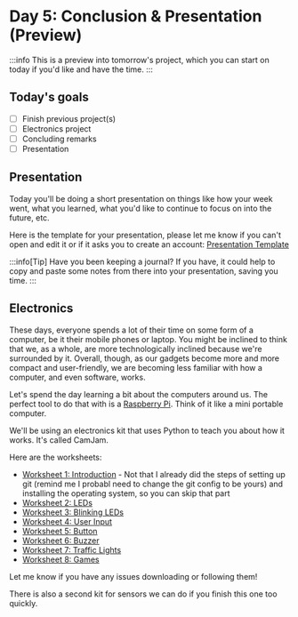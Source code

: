 # Day 5: Conclusion & Presentation (Preview)

:::info
This is a preview into tomorrow's project, which you can start on today if you'd like and have the time.
:::

## Today's goals

- [ ] Finish previous project(s)
- [ ] Electronics project
- [ ] Concluding remarks
- [ ] Presentation

## Presentation

Today you'll be doing a short presentation on things like how your week went, what you learned, what you'd like to continue to focus on into the future, etc.

Here is the template for your presentation, please let me know if you can't open and edit it or if it asks you to create an account: [Presentation Template](https://www.canva.com/design/DAGJ_oH3w00/Rr80rOGIFBoiXE5qHVlp-Q/edit?utm_content=DAGJ_oH3w00&utm_campaign=designshare&utm_medium=link2&utm_source=sharebutton)

:::info[Tip]
Have you been keeping a journal? If you have, it could help to copy and paste some notes from there into your presentation, saving you time. 
:::

## Electronics 

These days, everyone spends a lot of their time on some form of a computer, be it their mobile phones or laptop. You might be inclined to think that we, as a whole, are more technologically inclined because we're surrounded by it. Overall, though, as our gadgets become more and more compact and user-friendly, we are becoming less familiar with how a computer, and even software, works.

Let's spend the day learning a bit about the computers around us. The perfect tool to do that with is a [Raspberry Pi](https://www.raspberrypi.org/learn). Think of it like a mini portable computer.

We'll be using an electronics kit that uses Python to teach you about how it works. It's called CamJam.

Here are the worksheets:

- [Worksheet 1: Introduction](CamJam-EduKit-1-Worksheet-1-(RPI.GPIO)-Introduction.pdf) - Not that I already did the steps of setting up git (remind me I probabl need to change the git config to be yours) and installing the operating system, so you can skip that part
- [Worksheet 2: LEDs](CamJam-EduKit-1-Worksheet-2-(RPI.GPIO)-LEDs.pdf)
- [Worksheet 3: Blinking LEDs](CamJam-EduKit-1-Worksheet-3-(RPI.GPIO)-Blinking-LEDs.pdf)
- [Worksheet 4: User Input](CamJam-EduKit-1-Worksheet-4-(RPI.GPIO)-User-Input.pdf)
- [Worksheet 5: Button](CamJam-EduKit-1-Worksheet-5-(RPI.GPIO)-Button.pdf)
- [Worksheet 6: Buzzer](CamJam-EduKit-1-Worksheet-6-(RPI.GPIO)-Buzzer.pdf)
- [Worksheet 7: Traffic Lights](CamJam-EduKit-1-Worksheet-7-(RPI.GPIO)-Traffic-Lights.pdf)
- [Worksheet 8: Games](CamJam-EduKit-1-Worksheet-8-(RPI.GPIO)-Games.pdf)

Let me know if you have any issues downloading or following them!

There is also a second kit for sensors we can do if you finish this one too quickly.

